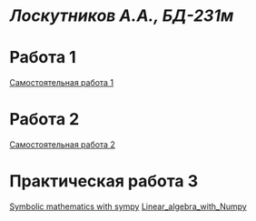 # _Лоскутников А.А., БД-231м_

# Работа 1
[Самостоятельная работа 1](Самостоятельная%20работа%201.ipynb)
# Работа 2
[Самостоятельная работа 2](Самостоятельная%20работа%202.ipynb)
# Практическая работа 3
[Symbolic mathematics with sympy](https://github.com/WYSTANich/PDA_sol-/blob/main/01_Symbolic_mathematics_with_Sympy.ipynb)
[Linear_algebra_with_Numpy](https://github.com/WYSTANich/PDA_sol-/blob/main/02_Linear_algebra_with_Numpy.ipynb)
